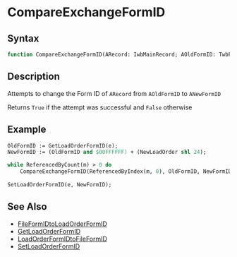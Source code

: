 # CompareExchangeFormID

## Syntax

```pascal
function CompareExchangeFormID(ARecord: IwbMainRecord; AOldFormID: TwbFormID; ANewFormID: TwbFormID): Boolean;
```

## Description

Attempts to change the Form ID of `ARecord` from `AOldFormID` to `ANewFormID`

Returns `True` if the attempt was successful and `False` otherwise

## Example

```pascal
OldFormID := GetLoadOrderFormID(e);
NewFormID := (OldFormID and $00FFFFFF) + (NewLoadOrder shl 24);

while ReferencedByCount(m) > 0 do
	CompareExchangeFormID(ReferencedByIndex(m, 0), OldFormID, NewFormID);
  
SetLoadOrderFormID(e, NewFormID);
```

## See Also

- [FileFormIDtoLoadOrderFormID](IwbFile_FileFormIDtoLoadOrderFormID.md)
- [GetLoadOrderFormID](IwbMainRecord_GetLoadOrderFormID.md)
- [LoadOrderFormIDtoFileFormID](IwbFile_LoadOrderFormIDtoFileFormID.md)
- [SetLoadOrderFormID](IwbMainRecord_SetLoadOrderFormID.md)
